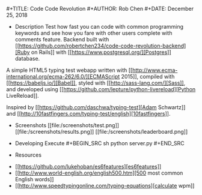 #+TITLE: Code Code Revolution
#+AUTHOR: Rob Chen
#+DATE: December 25, 2018

* Description
Test how fast you can code with common programming keywords and see how you fare with other users complete with comments feature.
Backend built with [[https://github.com/robertchen234/code-code-revolution-backend][Ruby on Rails]] with [[https://www.postgresql.org/][Postgres]] database.

A simple HTML5 typing test webapp written with [[http://www.ecma-international.org/ecma-262/6.0/][ECMAScript 2015]],
compiled with [[https://babeljs.io/][Babel]], styled with [[http://sass-lang.com/][Sass]], and developed using [[https://github.com/lepture/python-livereload][Python
LiveReload]].

Inspired by
[[https://github.com/daschwa/typing-test][Adam Schwartz]] and  [[http://10fastfingers.com/typing-test/english][10fastfingers]].

* Screenshots
[[file:/screenshots/test.png]]
[[file:/screenshots/results.png]]
[[file:/screenshots/leaderboard.png]]
* Developing
Execute
#+BEGIN_SRC sh
  python server.py
#+END_SRC

* Resources
- [[https://github.com/lukehoban/es6features][es6features]]
- [[http://www.world-english.org/english500.htm][500 most common English words]]
- [[http://www.speedtypingonline.com/typing-equations][calculate wpm]]
